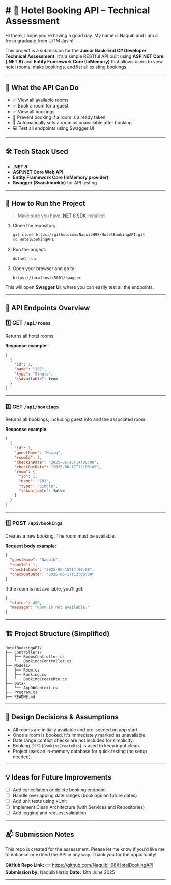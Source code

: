 # # 🏨 Hotel Booking API – Technical Assessment

Hi there, I hope you're having a good day. My name is Naquib and I am a fresh graduate from UiTM Jasin!

This project is a submission for the **Junior Back-End C# Developer Technical Assessment**. It's a simple RESTful API built using **ASP.NET Core (.NET 8)** and **Entity Framework Core (InMemory)** that allows users to view hotel rooms, make bookings, and list all existing bookings.

---

## 🚀 What the API Can Do

- ✅ View all available rooms
- ✅ Book a room for a guest
- ✅ View all bookings
- 🚫 Prevent booking if a room is already taken
- 🔁 Automatically sets a room as unavailable after booking
- 💻 Test all endpoints using Swagger UI

---

## 🛠️ Tech Stack Used

- **.NET 8**
- **ASP.NET Core Web API**
- **Entity Framework Core (InMemory provider)**
- **Swagger (Swashbuckle)** for API testing

---

## 🔧 How to Run the Project

> Make sure you have [.NET 8 SDK](https://dotnet.microsoft.com/en-us/download) installed.

1. Clone the repository:
   ```bash
   git clone https://github.com/NaquibH98/HotelBookingAPI.git
   cd HotelBookingAPI
   ```

2. Run the project:
   ```bash
   dotnet run
   ```

3. Open your browser and go to:
   ```
   https://localhost:5001/swagger
   ```

This will open **Swagger UI**, where you can easily test all the endpoints.

---

## 🧪 API Endpoints Overview

### 1️⃣ GET `/api/rooms`

Returns all hotel rooms.

**Response example:**
```json
[
  {
    "id": 1,
    "name": "101",
    "type": "Single",
    "isAvailable": true
  }
]
```

---

### 2️⃣ GET `/api/bookings`

Returns all bookings, including guest info and the associated room.

**Response example:**
```json
[
  {
    "id": 1,
    "guestName": "Haziq",
    "roomId": 1,
    "checkInDate": "2025-06-15T14:00:00",
    "checkOutDate": "2025-06-17T12:00:00",
    "room": {
      "id": 1,
      "name": "101",
      "type": "Single",
      "isAvailable": false
    }
  }
]
```

---

### 3️⃣ POST `/api/bookings`

Creates a new booking. The room must be available.

**Request body example:**
```json
{
  "guestName": "Naquib",
  "roomId": 1,
  "checkInDate": "2025-06-15T14:00:00",
  "checkOutDate": "2025-06-17T12:00:00"
}
```

If the room is not available, you'll get:
```json
{
  "status": 400,
  "message": "Room is not available."
}
```

---

## 🏗️ Project Structure (Simplified)

```
HotelBookingAPI/
├── Controllers/
│   ├── RoomsController.cs
│   └── BookingsController.cs
├── Models/
│   ├── Room.cs
│   ├── Booking.cs
│   └── BookingCreateDto.cs
├── Data/
│   └── AppDbContext.cs
├── Program.cs
├── README.md
```

---

## 🧠 Design Decisions & Assumptions

- All rooms are initially available and pre-seeded on app start.
- Once a room is booked, it's immediately marked as unavailable.
- Date range conflict checks are not included for simplicity.
- Booking DTO (`BookingCreateDto`) is used to keep input clean.
- Project uses an in-memory database for quick testing (no setup needed).

---

## 💡 Ideas for Future Improvements

- [ ] Add cancellation or delete booking endpoint
- [ ] Handle overlapping date ranges (bookings on future dates)
- [ ] Add unit tests using xUnit
- [ ] Implement Clean Architecture (with Services and Repositories)
- [ ] Add logging and request validation

---

## 📬 Submission Notes

This repo is created for the assessment. Please let me know if you'd like me to enhance or extend the API in any way. Thank you for the opportunity! 

**GitHub Repo Link:** 👉 https://github.com/NaquibH98/HotelBookingAPI  
**Submission by:** Naquib Haziq
**Date:** 12th June 2025

---

